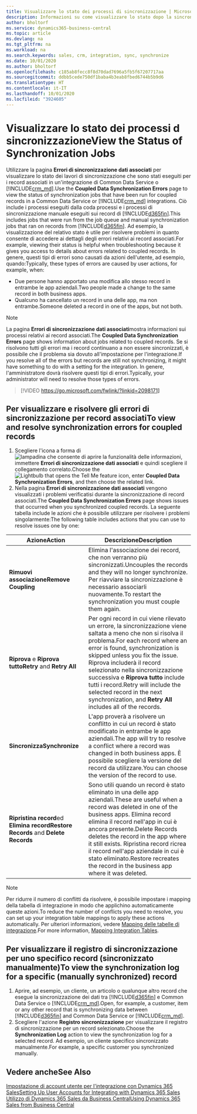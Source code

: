 ```yaml
---
title: Visualizzare lo stato dei processi di sincronizzazione | Microsoft Docs
description: Informazioni su come visualizzare lo stato dopo la sincronizzazione di record associati.
author: bholtorf
ms.service: dynamics365-business-central
ms.topic: article
ms.devlang: na
ms.tgt_pltfrm: na
ms.workload: na
ms.search.keywords: sales, crm, integration, sync, synchronize
ms.date: 10/01/2020
ms.author: bholtorf
ms.openlocfilehash: c185ab8fecc8f8d70dad7696a5fb5f67207717aa
ms.sourcegitcommit: ddbb5cede750df1baba4b3eab8fbed6744b5b9d6
ms.translationtype: HT
ms.contentlocale: it-IT
ms.lasthandoff: 10/01/2020
ms.locfileid: "3924605"
---
```

# <a name="view-the-status-of-synchronization-jobs"></a><span data-ttu-id="da18c-103">Visualizzare lo stato dei processi d sincronizzazione</span><span class="sxs-lookup"><span data-stu-id="da18c-103">View the Status of Synchronization Jobs</span></span>
<span data-ttu-id="da18c-104">Utilizzare la pagina **Errori di sincronizzazione dati associati** per visualizzare lo stato dei lavori di sincronizzazione che sono stati eseguiti per i record associati in un'integrazione di Common Data Service o [!INCLUDE[crm_md](includes/crm_md.md)].</span><span class="sxs-lookup"><span data-stu-id="da18c-104">Use the **Coupled Data Synchronization Errors** page to view the status of synchronization jobs that have been run for coupled records in a Common Data Service or [!INCLUDE[crm_md](includes/crm_md.md)] integrations.</span></span> <span data-ttu-id="da18c-105">Ciò include i processi eseguiti dalla coda processi e i processi di sincronizzazione manuale eseguiti sui record di [!INCLUDE[d365fin](includes/d365fin_md.md)].</span><span class="sxs-lookup"><span data-stu-id="da18c-105">This includes jobs that were run from the job queue and manual synchronization jobs that ran on records from [!INCLUDE[d365fin](includes/d365fin_md.md)].</span></span> <span data-ttu-id="da18c-106">Ad esempio, la visualizzazione del relativo stato è utile per risolvere problemi in quanto consente di accedere ai dettagli degli errori relativi ai record associati.</span><span class="sxs-lookup"><span data-stu-id="da18c-106">For example, viewing their status is helpful when troubleshooting because it gives you access to details about errors related to coupled records.</span></span> <span data-ttu-id="da18c-107">In genere, questi tipi di errori sono causati da azioni dell'utente, ad esempio, quando:</span><span class="sxs-lookup"><span data-stu-id="da18c-107">Typically, these types of errors are caused by user actions, for example, when:</span></span>  

* <span data-ttu-id="da18c-108">Due persone hanno apportato una modifica allo stesso record in entrambe le app aziendali.</span><span class="sxs-lookup"><span data-stu-id="da18c-108">Two people made a change to the same record in both business apps.</span></span>
* <span data-ttu-id="da18c-109">Qualcuno ha cancellato un record in una delle app, ma non entrambe.</span><span class="sxs-lookup"><span data-stu-id="da18c-109">Someone deleted a record in one of the apps, but not both.</span></span>

> [!Note]
> <span data-ttu-id="da18c-110">La pagina **Errori di sincronizzazione dati associati**mostra informazioni sui processi relativi ai record associati.</span><span class="sxs-lookup"><span data-stu-id="da18c-110">The **Coupled Data Synchronization Errors** page shows information about jobs related to coupled records.</span></span> <span data-ttu-id="da18c-111">Se si risolvono tutti gli errori ma i record continuano a non essere sincronizzati, è possibile che il problema sia dovuto all'impostazione per l'integrazione.</span><span class="sxs-lookup"><span data-stu-id="da18c-111">If you resolve all of the errors but records are still not synchronizing, it might have something to do with a setting for the integration.</span></span> <span data-ttu-id="da18c-112">In genere, l'amministratore dovrà risolvere questi tipi di errori.</span><span class="sxs-lookup"><span data-stu-id="da18c-112">Typically, your administrator will need to resolve those types of errors.</span></span>   

> [!VIDEO https://go.microsoft.com/fwlink/?linkid=2098171]

## <a name="to-view-and-resolve-synchronization-errors-for-coupled-records"></a><span data-ttu-id="da18c-113">Per visualizzare e risolvere gli errori di sincronizzazione per record associati</span><span class="sxs-lookup"><span data-stu-id="da18c-113">To view and resolve synchronization errors for coupled records</span></span>
1. <span data-ttu-id="da18c-114">Scegliere l'icona a forma di ![lampadina che consente di aprire la funzionalità delle informazioni](media/ui-search/search_small.png "Informazioni sull'operazione che si desidera eseguire"), immettere **Errori di sincronizzazione dati associati** e quindi scegliere il collegamento correlato.</span><span class="sxs-lookup"><span data-stu-id="da18c-114">Choose the ![Lightbulb that opens the Tell Me feature](media/ui-search/search_small.png "Tell me what you want to do") icon, enter **Coupled Data Synchronization Errors**, and then choose the related link.</span></span>
2. <span data-ttu-id="da18c-115">Nella pagina **Errori di sincronizzazione dati associati** vengono visualizzati i problemi verificatisi durante la sincronizzazione di record associati.</span><span class="sxs-lookup"><span data-stu-id="da18c-115">The **Coupled Data Synchronization Errors** page shows issues that occurred when you synchronized coupled records.</span></span> <span data-ttu-id="da18c-116">La seguente tabella include le azioni che è possibile utilizzare per risolvere i problemi singolarmente:</span><span class="sxs-lookup"><span data-stu-id="da18c-116">The following table includes actions that you can use to resolve issues one by one:</span></span>

|<span data-ttu-id="da18c-117">Azione</span><span class="sxs-lookup"><span data-stu-id="da18c-117">Action</span></span>|<span data-ttu-id="da18c-118">Descrizione</span><span class="sxs-lookup"><span data-stu-id="da18c-118">Description</span></span>|
|----|----|
|<span data-ttu-id="da18c-119">**Rimuovi associazione**</span><span class="sxs-lookup"><span data-stu-id="da18c-119">**Remove Coupling**</span></span>|<span data-ttu-id="da18c-120">Elimina l'associazione dei record, che non verranno più sincronizzati.</span><span class="sxs-lookup"><span data-stu-id="da18c-120">Uncouples the records and they will no longer synchronize.</span></span> <span data-ttu-id="da18c-121">Per riavviare la sincronizzazione è necessario associarli nuovamente.</span><span class="sxs-lookup"><span data-stu-id="da18c-121">To restart the synchronization you must couple them again.</span></span> |
|<span data-ttu-id="da18c-122">**Riprova** e **Riprova tutto**</span><span class="sxs-lookup"><span data-stu-id="da18c-122">**Retry** and **Retry All**</span></span>|<span data-ttu-id="da18c-123">Per ogni record in cui viene rilevato un errore, la sincronizzazione viene saltata a meno che non si risolva il problema.</span><span class="sxs-lookup"><span data-stu-id="da18c-123">For each record where an error is found, synchronization is skipped unless you fix the issue.</span></span> <span data-ttu-id="da18c-124">Riprova includerà il record selezionato nella sincronizzazione successiva e **Riprova tutto** include tutti i record.</span><span class="sxs-lookup"><span data-stu-id="da18c-124">Retry will include the selected record in the next synchronization, and **Retry All** includes all of the records.</span></span>|
|<span data-ttu-id="da18c-125">**Sincronizza**</span><span class="sxs-lookup"><span data-stu-id="da18c-125">**Synchronize**</span></span>|<span data-ttu-id="da18c-126">L'app proverà a risolvere un conflitto in cui un record è stato modificato in entrambe le app aziendali.</span><span class="sxs-lookup"><span data-stu-id="da18c-126">The app will try to resolve a conflict where a record was changed in both business apps.</span></span> <span data-ttu-id="da18c-127">È possibile scegliere la versione del record da utilizzare.</span><span class="sxs-lookup"><span data-stu-id="da18c-127">You can choose the version of the record to use.</span></span>|
|<span data-ttu-id="da18c-128">**Ripristina record**ed **Elimina record**</span><span class="sxs-lookup"><span data-stu-id="da18c-128">**Restore Records** and **Delete Records**</span></span>|<span data-ttu-id="da18c-129">Sono utili quando un record è stato eliminato in una delle app aziendali.</span><span class="sxs-lookup"><span data-stu-id="da18c-129">These are useful when a record was deleted in one of the business apps.</span></span> <span data-ttu-id="da18c-130">Elimina record elimina il record nell'app in cui è ancora presente.</span><span class="sxs-lookup"><span data-stu-id="da18c-130">Delete Records deletes the record in the app where it still exists.</span></span> <span data-ttu-id="da18c-131">Ripristina record ricrea il record nell'app aziendale in cui è stato eliminato.</span><span class="sxs-lookup"><span data-stu-id="da18c-131">Restore recreates the record in the business app where it was deleted.</span></span>|

> [!NOTE]
> <span data-ttu-id="da18c-132">Per ridurre il numero di conflitti da risolvere, è possibile impostare i mapping della tabella di integrazione in modo che applichino automaticamente queste azioni.</span><span class="sxs-lookup"><span data-stu-id="da18c-132">To reduce the number of conflicts you need to resolve, you can set up your integration table mappings to apply these actions automatically.</span></span> <span data-ttu-id="da18c-133">Per ulteriori informazioni, vedere [Mapping delle tabelle di integrazione](admin-how-to-modify-table-mappings-for-synchronization.md#mapping-integration-tables).</span><span class="sxs-lookup"><span data-stu-id="da18c-133">For more information, [Mapping Integration Tables](admin-how-to-modify-table-mappings-for-synchronization.md#mapping-integration-tables).</span></span>

## <a name="to-view-the-synchronization-log-for-a-specific-manually-synchronized-record"></a><span data-ttu-id="da18c-134">Per visualizzare il registro di sincronizzazione per uno specifico record (sincronizzato manualmente)</span><span class="sxs-lookup"><span data-stu-id="da18c-134">To view the synchronization log for a specific (manually synchronized) record</span></span>
1. <span data-ttu-id="da18c-135">Aprire, ad esempio, un cliente, un articolo o qualunque altro record che esegue la sincronizzazione dei dati tra [!INCLUDE[d365fin](includes/d365fin_md.md)] e Common Data Service o [!INCLUDE[crm_md](includes/crm_md.md)].</span><span class="sxs-lookup"><span data-stu-id="da18c-135">Open, for example, a customer, item or any other record that is synchronizing data between [!INCLUDE[d365fin](includes/d365fin_md.md)] and Common Data Service or [!INCLUDE[crm_md](includes/crm_md.md)].</span></span>
2. <span data-ttu-id="da18c-136">Scegliere l'azione **Registro sincronizzazione** per visualizzare il registro di sincronizzazione per un record selezionato.</span><span class="sxs-lookup"><span data-stu-id="da18c-136">Choose the **Synchronization Log** action to view the synchronization log for a selected record.</span></span> <span data-ttu-id="da18c-137">Ad esempio, un cliente specifico sincronizzato manualmente.</span><span class="sxs-lookup"><span data-stu-id="da18c-137">For example, a specific customer you synchronized manually.</span></span>

## <a name="see-also"></a><span data-ttu-id="da18c-138">Vedere anche</span><span class="sxs-lookup"><span data-stu-id="da18c-138">See Also</span></span>  
[<span data-ttu-id="da18c-139">Impostazione di account utente per l'integrazione con Dynamics 365 Sales</span><span class="sxs-lookup"><span data-stu-id="da18c-139">Setting Up User Accounts for Integrating with Dynamics 365 Sales</span></span>](admin-setting-up-integration-with-dynamics-sales.md)  
[<span data-ttu-id="da18c-140">Utilizzo di Dynamics 365 Sales da Business Central</span><span class="sxs-lookup"><span data-stu-id="da18c-140">Using Dynamics 365 Sales from Business Central</span></span>](marketing-integrate-dynamicscrm.md)
